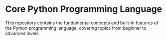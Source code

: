 <h1> Core Python Programming Language</h1>
This repository contains the fundamental concepts and built-in features of the Python programming language, covering topics from beginner to advanced levels.
